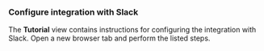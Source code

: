 ### Configure integration with Slack

The **Tutorial** view contains instructions for configuring the integration with Slack. Open a new browser tab and perform the listed steps.
